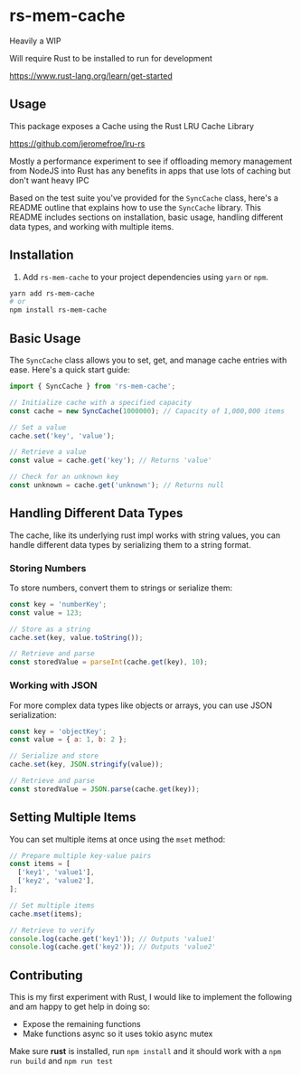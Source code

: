 # rs-mem-cache

Heavily a WIP

Will require Rust to be installed to run for development

https://www.rust-lang.org/learn/get-started

## Usage

This package exposes a Cache using the Rust LRU Cache Library

https://github.com/jeromefroe/lru-rs

Mostly a performance experiment to see if offloading memory management from NodeJS into Rust has any
benefits in apps that use lots of caching but don't want heavy IPC

Based on the test suite you've provided for the `SyncCache` class, here's a README outline that explains how to use the `SyncCache` library. This README includes sections on installation, basic usage, handling different data types, and working with multiple items.

## Installation

1. Add `rs-mem-cache` to your project dependencies using `yarn` or `npm`.

```bash
yarn add rs-mem-cache
# or
npm install rs-mem-cache
```

## Basic Usage

The `SyncCache` class allows you to set, get, and manage cache entries with ease. Here's a quick start guide:

```javascript
import { SyncCache } from 'rs-mem-cache';

// Initialize cache with a specified capacity
const cache = new SyncCache(1000000); // Capacity of 1,000,000 items

// Set a value
cache.set('key', 'value');

// Retrieve a value
const value = cache.get('key'); // Returns 'value'

// Check for an unknown key
const unknown = cache.get('unknown'); // Returns null
```

## Handling Different Data Types

The cache, like its underlying rust impl works with string values, you can handle different data types by serializing them to a string format.

### Storing Numbers

To store numbers, convert them to strings or serialize them:

```javascript
const key = 'numberKey';
const value = 123;

// Store as a string
cache.set(key, value.toString());

// Retrieve and parse
const storedValue = parseInt(cache.get(key), 10);
```

### Working with JSON

For more complex data types like objects or arrays, you can use JSON serialization:

```javascript
const key = 'objectKey';
const value = { a: 1, b: 2 };

// Serialize and store
cache.set(key, JSON.stringify(value));

// Retrieve and parse
const storedValue = JSON.parse(cache.get(key));
```

## Setting Multiple Items

You can set multiple items at once using the `mset` method:

```javascript
// Prepare multiple key-value pairs
const items = [
  ['key1', 'value1'],
  ['key2', 'value2'],
];

// Set multiple items
cache.mset(items);

// Retrieve to verify
console.log(cache.get('key1')); // Outputs 'value1'
console.log(cache.get('key2')); // Outputs 'value2'
```

## Contributing

This is my first experiment with Rust, I would like to implement the following and am happy to get help in doing so:
- Expose the remaining functions
- Make functions async so it uses tokio async mutex

Make sure **rust** is installed, run `npm install` and it should work with a `npm run build` and `npm run test`